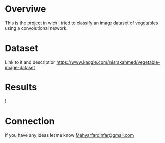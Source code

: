 # Overviwe 

This is the project in wich I tried to classify an image dataset of vegetables using a convolutional network.

# Dataset

Link to it and description https://www.kaggle.com/misrakahmed/vegetable-image-dataset

# Results

! []("https://github.com/MahyarFardin/Neural-Networks/blob/neural-network/CNN/Vegetables/Annotation%202022-02-18%20215529.jpg")

# Connection

If you have any ideas let me know
Mahyarfardinfar@gmail.com

